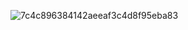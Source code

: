![7c4c896384142aeeaf3c4d8f95eba83](https://github.com/user-attachments/assets/7fc57f81-0a70-415b-a37d-c48a828555ea)

